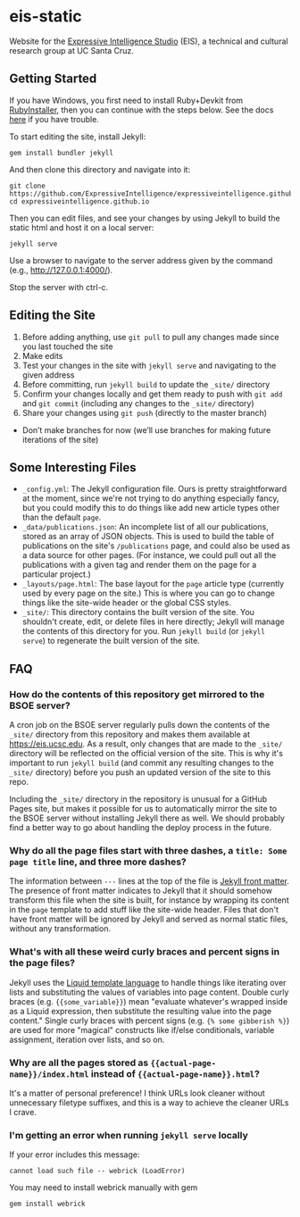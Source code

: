 # eis-static

Website for the [Expressive Intelligence Studio](https://eis.ucsc.edu) (EIS), a technical and cultural research group at UC Santa Cruz.


## Getting Started

If you have Windows, you first need to install Ruby+Devkit from [RubyInstaller](https://rubyinstaller.org/downloads/), then you can continue with the steps below. See the docs [here](https://jekyllrb.com/docs/installation/windows/) if you have trouble.

To start editing the site, install Jekyll:
```
gem install bundler jekyll
```

And then clone this directory and navigate into it:
```
git clone https://github.com/ExpressiveIntelligence/expressiveintelligence.github.io.git
cd expressiveintelligence.github.io
```

Then you can edit files, and see your changes by using Jekyll to build the static html and host it on a local server:
```
jekyll serve
```

Use a browser to navigate to the server address given by the command (e.g., http://127.0.0.1:4000/).

Stop the server with ctrl-c.

## Editing the Site
1. Before adding anything, use `git pull` to pull any changes made since you last touched the site
2. Make edits
3. Test your changes in the site with `jekyll serve` and navigating to the given address 
4. Before committing, run `jekyll build` to update the `_site/` directory
5. Confirm your changes locally and get them ready to push with `git add` and `git commit` (including any changes to the `_site/` directory)
6. Share your changes using `git push` (directly to the master branch) 
- Don’t make branches for now (we’ll use branches for making future iterations of the site)

## Some Interesting Files

* `_config.yml`: The Jekyll configuration file. Ours is pretty straightforward at the moment, since we're not trying to do anything especially fancy, but you could modify this to do things like add new article types other than the default `page`.
* `_data/publications.json`: An incomplete list of all our publications, stored as an array of JSON objects. This is used to build the table of publications on the site's `/publications` page, and could also be used as a data source for other pages. (For instance, we could pull out all the publications with a given tag and render them on the page for a particular project.)
* `_layouts/page.html`: The base layout for the `page` article type (currently used by every page on the site.) This is where you can go to change things like the site-wide header or the global CSS styles.
* `_site/`: This directory contains the built version of the site. You shouldn't create, edit, or delete files in here directly; Jekyll will manage the contents of this directory for you. Run `jekyll build` (or `jekyll serve`) to regenerate the built version of the site.

## FAQ

### How do the contents of this repository get mirrored to the BSOE server?

A cron job on the BSOE server regularly pulls down the contents of the `_site/` directory from this repository and makes them available at https://eis.ucsc.edu. As a result, only changes that are made to the `_site/` directory will be reflected on the official version of the site. This is why it's important to run `jekyll build` (and commit any resulting changes to the `_site/` directory) before you push an updated version of the site to this repo.

Including the `_site/` directory in the repository is unusual for a GitHub Pages site, but makes it possible for us to automatically mirror the site to the BSOE server without installing Jekyll there as well. We should probably find a better way to go about handling the deploy process in the future.

### Why do all the page files start with three dashes, a `title: Some page title` line, and three more dashes?

The information between `---` lines at the top of the file is [Jekyll front matter](https://jekyllrb.com/docs/front-matter/). The presence of front matter indicates to Jekyll that it should somehow transform this file when the site is built, for instance by wrapping its content in the `page` template to add stuff like the site-wide header. Files that don't have front matter will be ignored by Jekyll and served as normal static files, without any transformation.

### What's with all these weird curly braces and percent signs in the page files?

Jekyll uses the [Liquid template language](https://shopify.github.io/liquid/) to handle things like iterating over lists and substituting the values of variables into page content. Double curly braces (e.g. `{{some_variable}}`) mean "evaluate whatever's wrapped inside as a Liquid expression, then substitute the resulting value into the page content." Single curly braces with percent signs (e.g. `{% some gibberish %}`) are used for more "magical" constructs like if/else conditionals, variable assignment, iteration over lists, and so on.

### Why are all the pages stored as `{{actual-page-name}}/index.html` instead of `{{actual-page-name}}.html`?

It's a matter of personal preference! I think URLs look cleaner without unnecessary filetype suffixes, and this is a way to achieve the cleaner URLs I crave.

### I'm getting an error when running `jekyll serve` locally

If your error includes this message:

    cannot load such file -- webrick (LoadError)
   
You may need to install webrick manually with gem

    gem install webrick
